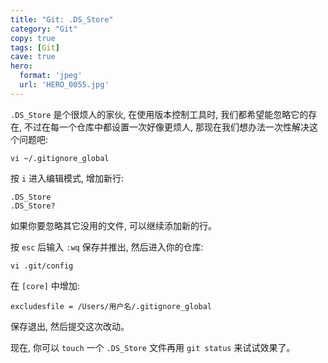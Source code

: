 ```yaml
---
title: "Git: .DS_Store"
category: "Git"
copy: true
tags: [Git]
cave: true
hero:
  format: 'jpeg'
  url: 'HERO_0055.jpg'
---
```

`.DS_Store` 是个很烦人的家伙, 在使用版本控制工具时, 我们都希望能忽略它的存在, 不过在每一个仓库中都设置一次好像更烦人, 那现在我们想办法一次性解决这个问题吧:

```console
vi ~/.gitignore_global
```

按 `i` 进入编辑模式, 增加新行:

```console
.DS_Store
.DS_Store?
```

如果你要忽略其它没用的文件, 可以继续添加新的行。

按 `esc` 后输入 `:wq` 保存并推出, 然后进入你的仓库:

```console
vi .git/config
```

在 `[core]` 中增加:

```console
excludesfile = /Users/用户名/.gitignore_global
```

保存退出, 然后提交这次改动。

现在, 你可以 `touch` 一个 `.DS_Store` 文件再用 `git status` 来试试效果了。
